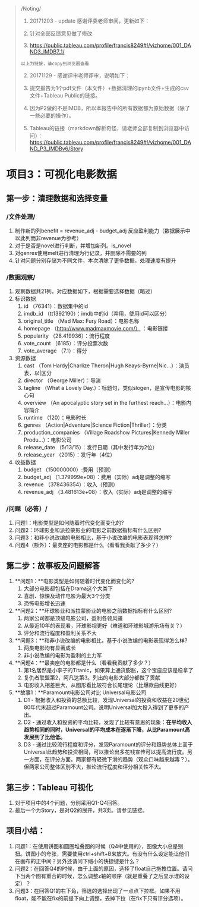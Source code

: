 > /Noting/
> 1. 20171203 - update 感谢评委老师审阅，更新如下：
>
>   1. 针对全部反馈意见做了修改
>
>   2. https://public.tableau.com/profile/francis8249#!/vizhome/001_DAND3_IMDB7_1/
>
>     以上为链接，请copy到浏览器查看
>
> 2. 20171129 - 感谢评审老师评审，说明如下：
>
>   1. 提交报告为1个pdf文件（本文件）+数据清理的ipynb文件+生成的csv文件+Tableau Public的链接。
>   2. 因为P2做的不是IMDB，所以本报告中的所有数据都为原始数据（除了一些必要的操作）。
>   3. Tableau的链接（markdown解析奇怪，请老师全部复制到浏览器中访问）：
>      https://public.tableau.com/profile/francis8249#!/vizhome/001_DAND_P3_IMDBv6/Story


# 项目3：可视化电影数据

## 第一步：清理数据和选择变量
### /文件处理/
1. 制作新的列benefit = revenue_adj - budget_adj 反应盈利能力（数据展示中以此列而非revenue为参考）
2. 对于是否是novel进行判断，并增加新列。is_novel
3. 对genres使用melt进行清理为行记录，并删除不需要的列
4. 针对问题分别存储为不同文件，本次清除了更多数据，处理速度有提升

### /数据观察/

1. 观察数据共21列，对应数据如下，根据需要选择数据（略过）
2. 标识数据
   1. id （76341）：数据集中的id
   2. imdb_id （tt1392190）：imdb中的id（弃用，使用id可以区分）
   3. original_title （Mad Max: Fury Road）：电影名称
   4. homepage （http://www.madmaxmovie.com/） ：电影链接
   5. popularity （28.419936）：流行程度
   6. vote_count （6185）：评分投票次数
   7. vote_average （7.1）：得分
3. 资源数据
   1. cast （Tom Hardy|Charlize Theron|Hugh Keays-Byrne|Nic...）：演员表，以|区分
   2. director （George Miller）：导演
   3. tagline （What a Lovely Day.）：标题句，类似slogen，是宣传电影的核心句
   4. overview （An apocalyptic story set in the furthest reach...）：电影内容简介
   5. runtime （120）：电影时长
   6. genres （Action|Adventure|Science Fiction|Thriller）：分类
   7. production_companies （Village Roadshow Pictures|Kennedy Miller Produ...）：电影公司
   8. release_date （5/13/15）：发行日期（其中发行年为2位）
   9. release_year （2015）：发行年（4位）
4. 收益数据
   1. budget （150000000）:费用（预测）
   2. budget_adj （1.379999e+08）：费用（实际）adj是调整的缩写
   3. revenue （378436354）：收入（预测）
   4. revenue_adj （3.481613e+08）：收入（实际）adj是调整的缩写

### /问题（必答）/
1. 问题1：电影类型是如何随着时代变化而变化的?
2. 问题2：环球影业和派拉蒙影业的电影之前数据指标有什么区别?
3. 问题3：和非小说改编的电影相比，基于小说改编的电影表现得怎样?
4. 问题4（额外）：最卖座的电影都是什么（看看我贡献了多少？）

## 第二步：故事板及问题解答

1. **问题1：**电影类型是如何随着时代变化而变化的?
   1. 大部分电影都包括在Drama这个大类下
   2. 喜剧、惊悚及动作电影为最大3个分类
   3. 恐怖电影增长迅速
2. **问题2：**环球影业和派拉蒙影业的电影之前数据指标有什么区别?
   1. 两家公司都是顶级电影公司，盈利各领风骚
   2. 从最近10年的表现看，环球影视更好（难道和环球影城游乐场有关？）
   3. 评分和流行程度和盈利关系不大
3. **问题3：**和非小说改编的电影相比，基于小说改编的电影表现得怎么样?
   1. 两类电影均有显著成长
   2. 非小说改编的电影为盈利的主力军
4. **问题4：**最卖座的电影都是什么（看看我贡献了多少？）
   1. 第1名居然是小李子的Titanic，如果算上通货膨胀，这个宝座应该是稳拿了
   2. 复仇者联盟第2，阿凡达第3。列出的电影大部分都做了贡献
   3. 电影收入相差巨大，从图形看比较符合长尾理论（比爆款曲线更好）
5. **故事1：**Paramount电影公司对比 Universal电影公司
   1. D1 - 根据收入和投资的总额比较，发现Universal的投资和收益在20世纪80年代末超过Paramount公司。说明Universal加大投入得到了更多的产出。
   2. D2 - 通过收入和投资的平均比较，发现了比较有意思的现象：**在平均收入趋势相同的同时，Universal的平均成本在逐渐下降，从比Paramount高发展到了比他低。**
   3. D3 - 通过比较流行程度和评分，发现Paramount的评分和趋势总体上高于Universal此趋势和投资相同，可以推论出多花钱宣传可以提高流行度。另一方面，在评分方面。两家都有轻微下滑的趋势（观众口味越来越毒？）。但两家公司整体区别不大，推论流行程度和评分相关性不大。

## **第**三步：Tableau 可视化

1. 对于项目中的4个问题，分别采用Q1-Q4回答。
2. 最后一个为Story，是对Q2的展开，共3页。请参见链接。


## 项目小结：

1. 问题1：在使用饼图和圆圈堆叠图的时候（Q4中使用的），图像大小总是别扭。饼图小的夸张，需要使用ctrl+shift+B来放大。有没有什么设定能让他们在画布的正中间？另外还请问下缩小的快捷键是什么？
2. 问题2：在回答Q4的时候，由于上面的原因，选择了float自己拖拽位置。请问下当两个图有重合的时候，怎么调整z轴的顺序（就是重叠了之后显示谁的设定）？
3. 问题3：在回答Q1的右下角，筛选的选择出现了一点点下拉框。如果不用float，能不能在fix的前提下向上调整，去掉下拉（在fix下只有评分选项）。

